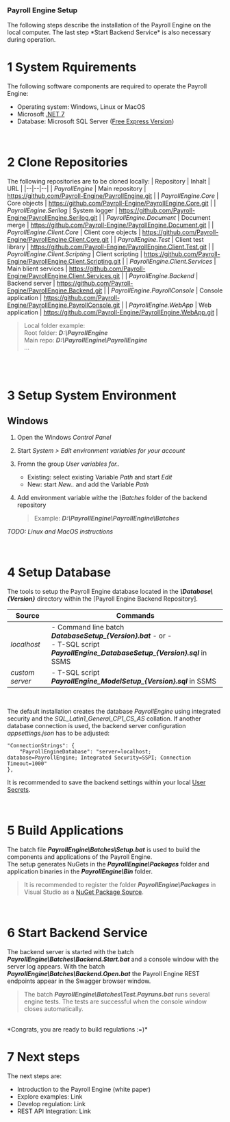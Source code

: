 <h3>Payroll Engine Setup</h3>
The following steps describe the installation of the Payroll Engine on the local computer.
The last step *Start Backend Service* is also necessary during operation.

<br />

# 1 System Rquirements
The following software components are required to operate the Payroll Engine:
- Operating system: Windows, Linux or MacOS
- Microsoft [.NET 7](https://dotnet.microsoft.com/en-us/download/dotnet/7.0)
- Database: Microsoft SQL Server ([Free Express Version](https://www.microsoft.com/en-us/download/details.aspx?id=104781))

<br />

# 2 Clone Repositories
The following repositories are to be cloned locally:
| Repository                          | Inhalt                      | URL |
|--|--|--|
| *PayrollEngine*                     | Main repository             | https://github.com/Payroll-Engine/PayrollEngine.git |
| *PayrollEngine.Core*                | Core objects                | https://github.com/Payroll-Engine/PayrollEngine.Core.git |
| *PayrollEngine.Serilog*             | System logger               | https://github.com/Payroll-Engine/PayrollEngine.Serilog.git |
| *PayrollEngine.Document*            | Document merge              | https://github.com/Payroll-Engine/PayrollEngine.Document.git |
| *PayrollEngine.Client.Core*         | Client core objects         | https://github.com/Payroll-Engine/PayrollEngine.Client.Core.git |
| *PayrollEngine.Test*                | Client test library         | https://github.com/Payroll-Engine/PayrollEngine.Client.Test.git |
| *PayrollEngine.Client.Scripting*    | Client scripting            | https://github.com/Payroll-Engine/PayrollEngine.Client.Scripting.git |
| *PayrollEngine.Client.Services*     | Main blient services        | https://github.com/Payroll-Engine/PayrollEngine.Client.Services.git |
| *PayrollEngine.Backend*             | Backend server              | https://github.com/Payroll-Engine/PayrollEngine.Backend.git |
| *PayrollEngine.PayrollConsole*      | Console application         | https://github.com/Payroll-Engine/PayrollEngine.PayrollConsole.git |
| *PayrollEngine.WebApp*              | Web application             | https://github.com/Payroll-Engine/PayrollEngine.WebApp.git |

> Local folder example:<br />Root folder: ***D:\PayrollEngine***<br />Main repo: ***D:\PayrollEngine\PayrollEngine***<br />...

<br /><br />

# 3 Setup System Environment
## Windows
1.	Open the Windows *Control Panel*
2.	Start *System > Edit environment variables for your account*
3.	Fromn the group *User variables for..*
    - Existing: select existing Variable *Path* and start *Edit*
    - New: start *New..* and add the Variable *Path*
4.	Add environment variable withe the *\Batches* folder of the backend repository<br />

    > Example: ***D:\PayrollEngine\PayrollEngine\Batches***

*TODO: Linux and MacOS instructions*

<br />

# 4 Setup Database
The tools to setup the Payroll Engine database located in the ***\Database\\{Version}*** directory within the [Payroll Engine Backend Repository].

| Source                   | Commands        |
|--|--|
|*localhost*| - Command line batch ***DatabaseSetup_{Version}.bat*** - or -<br />- T-SQL script ***PayrollEngine_DatabaseSetup_{Version}.sql*** in SSMS |
|*custom server*| - T-SQL script ***PayrollEngine_ModelSetup_{Version}.sql*** in SSMS |
<br />

The default installation creates the database *PayrollEngine* using integrated security and the *SQL_Latin1_General_CP1_CS_AS* collation. If another database connection is used, the backend server configuration *appsettings.json* has to be adjusted:
```
"ConnectionStrings": {
    "PayrollEngineDatabase": "server=localhost; database=PayrollEngine; Integrated Security=SSPI; Connection Timeout=1000"
},
```
It is recommended to save the backend settings within your local [User Secrets](https://learn.microsoft.com/en-us/aspnet/core/security/app-secrets).

<br />

# 5 Build Applications
The batch file ***PayrollEngine\Batches\Setup.bat*** is used to build the components and applications of the Payroll Engine.
<br />
The setup generates NuGets in the ***PayrollEngine\Packages*** folder and application binaries in the ***PayrollEngine\Bin*** folder.

> It is recommended to register the folder ***PayrollEngine\Packages*** in Visual Studio as a [NuGet Package Source](https://learn.microsoft.com/en-us/nuget/consume-packages/install-use-packages-visual-studio).

<br />

# 6 Start Backend Service
The backend server is started with the batch ***PayrollEngine\Batches\Backend.Start.bat*** and a console window with the server log appears. With the batch ***PayrollEngine\Batches\Backend.Open.bat*** the Payroll Engine REST endpoints appear in the Swagger browser window.

> The batch ***PayrollEngine\Batches\Test.Payruns.bat*** runs several engine tests. The tests are successful when the console window closes automatically.

<br />
*Congrats, you are ready to build regulations :=)*

<br />

# 7 Next steps
The next steps are:
- Introduction to the Payroll Engine (white paper)
- Explore examples: Link
- Develop regulation: Link
- REST API Integration: Link

